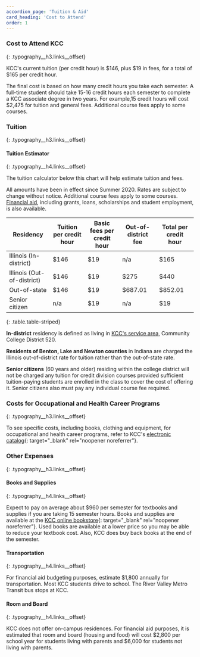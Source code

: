 ```yaml
---
accordion_page: 'Tuition & Aid'
card_heading: 'Cost to Attend'
order: 1
---
```


### Cost to Attend KCC
{: .typography__h3.links__offset}

KCC's current tuition (per credit hour) is $146, plus $19 in fees, for a total of $165 per credit hour.

The final cost is based on how many credit hours you take each semester. A full-time student should take 15-16 credit hours each semester to complete a KCC associate degree in two years. For example,15 credit hours will cost $2,475 for tuition and general fees. Additional course fees apply to some courses.

### Tuition
{: .typography__h3.links__offset}

#### Tuition Estimator
{: .typography__h4.links__offset}

The tuition calculator below this chart will help estimate tuition and fees.

All amounts have been in effect since Summer 2020. Rates are subject to change without notice. Additional course fees apply to some courses. [Financial aid](./financial-aid/), including grants, loans, scholarships and student employment, is also available.

| Residency | Tuition per credit hour | Basic fees per credit hour | Out-of-district fee | Total per credit hour |
| --- | --- | --- | --- | --- |
| Illinois (In-district) | $146 | $19 | n/a | $165 |
| Illinois (Out-of-district) | $146 | $19 | $275 | $440 |
| Out-of-state | $146 | $19 | $687.01 | $852.01 |
| Senior citizen | n/a | $19 | n/a | $19 |
{: .table.table-striped}

**In-district** residency is defined as living in [KCC's service area](../about/#service-area), Community College District 520.

**Residents of Benton, Lake and Newton counties** in Indiana are charged the Illinois out-of-district rate for tuition rather than the out-of-state rate.

**Senior citizens** (60 years and older) residing within the college district will not be charged any tuition for credit division courses provided sufficient tuition-paying students are enrolled in the class to cover the cost of offering it. Senior citizens also must pay any individual course fee required.

<div class="card p-1 mb-3"><script type="text/javascript" src="https://form.jotform.com/jsform/201115733387149"></script></div>

### Costs for Occupational and Health Career Programs
{: .typography__h3.links__offset}

To see specific costs, including books, clothing and equipment, for occupational and health career programs, refer to KCC's [electronic catalog](http://catalog.kcc.edu){: target="_blank" rel="noopener noreferrer"}.

### Other Expenses
{: .typography__h3.links__offset}

#### Books and Supplies
{: .typography__h4.links__offset}

Expect to pay on average about $960 per semester for textbooks and supplies if you are taking 15 semester hours. Books and supplies are available at the [KCC online bookstore](http://books.kcc.edu/){: target="_blank" rel="noopener noreferrer"}. Used books are available at a lower price so you may be able to reduce your textbook cost. Also, KCC does buy back books at the end of the semester.

#### Transportation
{: .typography__h4.links__offset}

For financial aid budgeting purposes, estimate $1,800 annually for transportation. Most KCC students drive to school. The River Valley Metro Transit bus stops at KCC.

#### Room and Board
{: .typography__h4.links__offset}

KCC does not offer on-campus residences. For financial aid purposes, it is estimated that room and board (housing and food) will cost $2,800 per school year for students living with parents and $6,000 for students not living with parents.​
